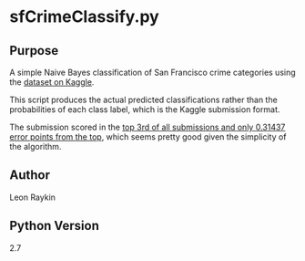 sfCrimeClassify.py
==============

Purpose 
-------
A simple Naive Bayes classification of San Francisco crime categories using the [dataset on Kaggle](https://www.kaggle.com/c/sf-crime/data).

This script produces the actual predicted classifications rather than the probabilities of each class label, which is the Kaggle submission format.

The submission scored in the [top 3rd of all submissions and only 0.31437 error points from the top](https://www.kaggle.com/c/sf-crime/leaderboard), which seems pretty good given the simplicity of the algorithm.

Author 
------
Leon Raykin

Python Version 
--------------
2.7